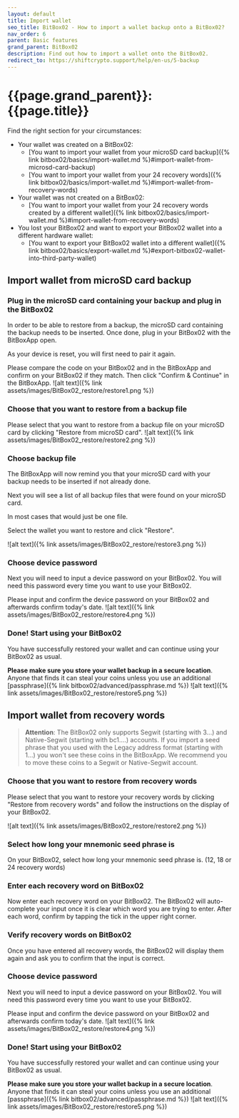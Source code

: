 ```yaml
---
layout: default
title: Import wallet
seo_title: BitBox02 - How to import a wallet backup onto a BitBox02?
nav_order: 6
parent: Basic features
grand_parent: BitBox02
description: Find out how to import a wallet onto the BitBox02.
redirect_to: https://shiftcrypto.support/help/en-us/5-backup
---
```


# {{page.grand_parent}}: {{page.title}}

Find the right section for your circumstances:
- Your wallet was created on a BitBox02:
  - [You want to import your wallet from your microSD card backup]({% link bitbox02/basics/import-wallet.md %}#import-wallet-from-microsd-card-backup)
  - [You want to import your wallet from your 24 recovery words]({% link bitbox02/basics/import-wallet.md %}#import-wallet-from-recovery-words)
- Your wallet was not created on a BitBox02:
  - [You want to import your wallet from your 24 recovery words created by a different wallet]({% link bitbox02/basics/import-wallet.md %}#import-wallet-from-recovery-words)
- You lost your BitBox02 and want to export your BitBox02 wallet into a different hardware wallet:
  - [You want to export your BitBox02 wallet into a different wallet]({% link bitbox02/basics/export-wallet.md %}#export-bitbox02-wallet-into-third-party-wallet)

## Import wallet from microSD card backup
### Plug in the microSD card containing your backup and plug in the BitBox02
In order to be able to restore from a backup, the microSD card containing the backup needs to be inserted. Once done, plug in your BitBox02 with the BitBoxApp open.

As your device is reset, you will first need to pair it again.

Please compare the code on your BitBox02 and in the BitBoxApp and confirm on your BitBox02 if they match. Then click "Confirm & Continue" in the BitBoxApp.
![alt text]({% link assets/images/BitBox02_restore/restore1.png %})

### Choose that you want to restore from a backup file
Please select that you want to restore from a backup file on your microSD card by clicking "Restore from microSD card".
![alt text]({% link assets/images/BitBox02_restore/restore2.png %})

### Choose backup file
The BitBoxApp will now remind you that your microSD card with your backup needs to be inserted if not already done.

Next you will see a list of all backup files that were found on your microSD card.

In most cases that would just be one file.

Select the wallet you want to restore and click "Restore".

![alt text]({% link assets/images/BitBox02_restore/restore3.png %})

### Choose device password
Next you will need to input a device password on your BitBox02. You will need this password every time you want to use your BitBox02.

Please input and confirm the device password on your BitBox02 and afterwards confirm today's date.
![alt text]({% link assets/images/BitBox02_restore/restore4.png %})

### Done! Start using your BitBox02
You have successfully restored your wallet and can continue using your BitBox02 as usual.

**Please make sure you store your wallet backup in a secure location**. Anyone that finds it can steal your coins unless you use an additional [passphrase]({% link bitbox02/advanced/passphrase.md %})
![alt text]({% link assets/images/BitBox02_restore/restore5.png %})

## Import wallet from recovery words
>**Attention**: The BitBox02 only supports Segwit (starting with 3...) and Native-Segwit (starting with bc1....) accounts. If you import a seed phrase that you used with the Legacy address format (starting with 1...) you won't see these coins in the BitBoxApp. We recommend you to move these coins to a Segwit or Native-Segwit account.

### Choose that you want to restore from recovery words
Please select that you want to restore your recovery words by clicking "Restore from recovery words" and follow the instructions on the display of your BitBox02.

![alt text]({% link assets/images/BitBox02_restore/restore2.png %})

### Select how long your mnemonic seed phrase is
On your BitBox02, select how long your mnemonic seed phrase is. (12, 18 or 24 recovery words)

### Enter each recovery word on BitBox02
Now enter each recovery word on your BitBox02. The BitBox02 will auto-complete your input once it is clear which word you are trying to enter. After each word, confirm by tapping the tick in the upper right corner.

### Verify recovery words on BitBox02
Once you have entered all recovery words, the BitBox02 will display them again and ask you to confirm that the input is correct.

### Choose device password
Next you will need to input a device password on your BitBox02. You will need this password every time you want to use your BitBox02.

Please input and confirm the device password on your BitBox02 and afterwards confirm today's date.
![alt text]({% link assets/images/BitBox02_restore/restore4.png %})

### Done! Start using your BitBox02
You have successfully restored your wallet and can continue using your BitBox02 as usual.

**Please make sure you store your wallet backup in a secure location**. Anyone that finds it can steal your coins unless you use an additional [passphrase]({% link bitbox02/advanced/passphrase.md %})
![alt text]({% link assets/images/BitBox02_restore/restore5.png %})
